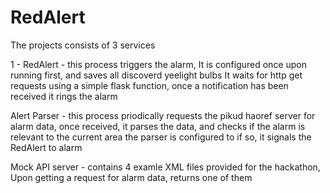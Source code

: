# RedAlert
The projects consists of 3 services

1 - RedAlert - this process triggers the alarm,
It is configured once upon running first, and saves all discoverd yeelight bulbs
It waits for http get requests using a simple flask function, once a notification has been received it rings the alarm

Alert Parser - this process priodically requests the pikud haoref server for alarm data,
once received, it parses the data, and checks if the alarm is relevant to the current area the parser is configured to 
if so, it signals the RedAlert to alarm

Mock API server - contains 4 examle XML files provided for the hackathon, 
Upon getting a request for alarm data, returns one of them 
